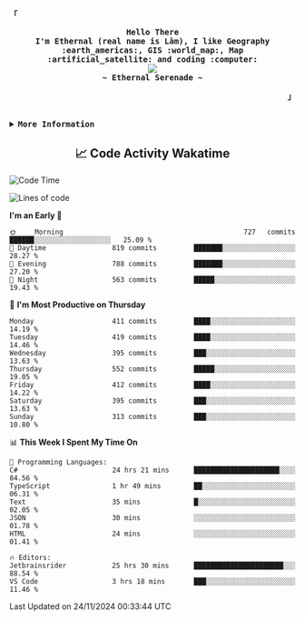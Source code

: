 <!-- Ethernal GitHub Profile -->
<div align="justify">

<!-- Profile -->
<p align="left"><strong><samp>「</samp></strong></p>
  <p align="center">
    <samp>
      <b>
        Hello There
      <br>
        I'm Ethernal (real name is Lâm), I like Geography :earth_americas:, GIS :world_map:, Map :artificial_satellite: and coding :computer:
      </b>
      <br>
        <image src="https://readme-typing-svg.herokuapp.com?font=Iosevka&size=16&color=6791c9&center=true&width=410&height=45&lines=Making%20world%20better%20by%20coding.">
      <br>
      <b>
        ~ Ethernal Serenade ~
      </b>
    </samp>
  </p>
<p align="right"><strong><samp>」</samp></strong></p>

<br>

<details>
<summary><samp><b>More Information</b></samp></summary>

<h2></h2><br>

<!-- Contact Me -->
<p align="center">
  <samp>
    [<a href="https://www.facebook.com/bavuongdaradi.3990">facebook</a>]
    [<a href="mailto:nguyenduclam0605@gmail.com">gmail</a>]
  </samp>
</p>

<h2></h2><br>

<!-- Profile Views Badge -->
<p align="center">
  <samp>
  <a href="#--------">
    <img src="https://komarev.com/ghpvc/?username=ethernal-serenade&label=Profile+Views&color=grey" alt="profile views" /> 
  </a>
  </samp>
</p>

<!-- Github Trophy -->
<div align="center">
  <table>
    <tr>
      <td><a href="#--------"><img align="center" alt="GitHub Trophy" src="https://github-trophies.vercel.app/?username=ethernal-serenade&rank=SECRET,SSS,SS,S,AAA,AA,A&row=2&column=3&margin-w=15&margin-h=15&no-frame=true&theme=nord"></a></td>
    </tr>
  </table>
</div>

<!-- Github Stats -->
<div align="center">
  <table>
    <tr>
      <td><a href="#--------"><img height="137px" align="center" alt="GitHub Stats" src="https://github-readme-stats.vercel.app/api?username=ethernal-serenade&count_private=true&show_icons=true&include_all_commits=true&line_height=21&hide_border=true&theme=nord"/></a></td>
      <td><a href="#--------"><img height="137px" align="center" alt="Top Language" src="https://github-readme-stats.vercel.app/api/top-langs/?username=ethernal-serenade&layout=compact&line_height=21&hide_border=true&theme=nord"/></a></td>
    </tr>
	<tr>
	  <td colspan="2" align="center"><a href="#--------"><img alt="GitHub Streak" src="https://github-readme-streak-stats.herokuapp.com/?user=Ethernal-Serenade&theme=algolia"></a></td>
	</tr>
  </table>
</div>
</details>

<h2 align='center'> 📈 Code Activity Wakatime </h2>

<!--START_SECTION:waka-->
![Code Time](http://img.shields.io/badge/Code%20Time-699%20hrs%2034%20mins-blue)

![Lines of code](https://img.shields.io/badge/From%20Hello%20World%20I%27ve%20Written-13.9%20million%20lines%20of%20code-blue)

**I'm an Early 🐤** 

```text
🌞 Morning                727 commits         ██████░░░░░░░░░░░░░░░░░░░   25.09 % 
🌆 Daytime                819 commits         ███████░░░░░░░░░░░░░░░░░░   28.27 % 
🌃 Evening                788 commits         ███████░░░░░░░░░░░░░░░░░░   27.20 % 
🌙 Night                  563 commits         █████░░░░░░░░░░░░░░░░░░░░   19.43 % 
```
📅 **I'm Most Productive on Thursday** 

```text
Monday                   411 commits         ████░░░░░░░░░░░░░░░░░░░░░   14.19 % 
Tuesday                  419 commits         ████░░░░░░░░░░░░░░░░░░░░░   14.46 % 
Wednesday                395 commits         ███░░░░░░░░░░░░░░░░░░░░░░   13.63 % 
Thursday                 552 commits         █████░░░░░░░░░░░░░░░░░░░░   19.05 % 
Friday                   412 commits         ████░░░░░░░░░░░░░░░░░░░░░   14.22 % 
Saturday                 395 commits         ███░░░░░░░░░░░░░░░░░░░░░░   13.63 % 
Sunday                   313 commits         ███░░░░░░░░░░░░░░░░░░░░░░   10.80 % 
```


📊 **This Week I Spent My Time On** 

```text
💬 Programming Languages: 
C#                       24 hrs 21 mins      █████████████████████░░░░   84.56 % 
TypeScript               1 hr 49 mins        ██░░░░░░░░░░░░░░░░░░░░░░░   06.31 % 
Text                     35 mins             █░░░░░░░░░░░░░░░░░░░░░░░░   02.05 % 
JSON                     30 mins             ░░░░░░░░░░░░░░░░░░░░░░░░░   01.78 % 
HTML                     24 mins             ░░░░░░░░░░░░░░░░░░░░░░░░░   01.41 % 

🔥 Editors: 
Jetbrainsrider           25 hrs 30 mins      ██████████████████████░░░   88.54 % 
VS Code                  3 hrs 18 mins       ███░░░░░░░░░░░░░░░░░░░░░░   11.46 % 
```


 Last Updated on 24/11/2024 00:33:44 UTC
<!--END_SECTION:waka-->
